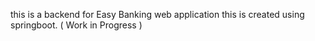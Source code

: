 this is a backend for Easy Banking web application
this is created using springboot.
( Work in Progress )
